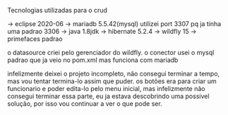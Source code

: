 Tecnologias utilizadas para o crud 
      
-> eclipse 2020-06
-> mariadb 5.5.42(mysql) utilizei port 3307 pq ja tinha uma padrao 3306
-> java 1.8jdk
-> hibernate 5.2.4
-> wildfly 15
-> primefaces padrao

o datasource criei pelo gerenciador do wildfly.
o conector usei o mysql padrao que ja veio no pom.xml mas funciona com mariadb                    

infelizmente deixei o projeto incompleto, não consegui terminar a tempo, mas vou tentar termina-lo assim que puder.
os botões era para criar um funcionario e poder edita-lo pelo menu inicial, mas infelizmente não consegui terminar essa parte, eu ja estava descobrindo uma possivel
solução, por isso vou continuar a ver o que pode ser.



     